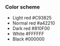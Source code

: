 ### Color scheme

* Light red #C93825
* Normal red #a42210
* Dark red #810F00
* White #FFFFFF
* Black #000000

